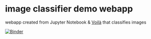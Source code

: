 # image classifier demo webapp
webapp created from Jupyter Notebook &amp; [Voilà](https://github.com/voila-dashboards/voila) that classifies images

[![Binder](https://mybinder.org/badge_logo.svg)](https://mybinder.org/v2/gh/narudarurarasya/image_classifier_demo_webapp/main?filepath=image_classifier_demo_app.ipynb)
